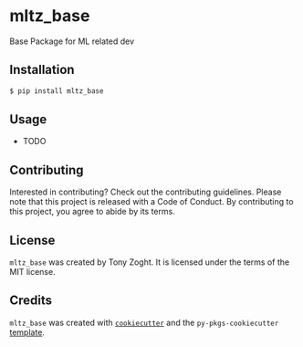 # mltz_base

Base Package for ML related dev

## Installation

```bash
$ pip install mltz_base
```

## Usage

- TODO

## Contributing

Interested in contributing? Check out the contributing guidelines. Please note that this project is released with a Code of Conduct. By contributing to this project, you agree to abide by its terms.

## License

`mltz_base` was created by Tony Zoght. It is licensed under the terms of the MIT license.

## Credits

`mltz_base` was created with [`cookiecutter`](https://cookiecutter.readthedocs.io/en/latest/) and the `py-pkgs-cookiecutter` [template](https://github.com/py-pkgs/py-pkgs-cookiecutter).
